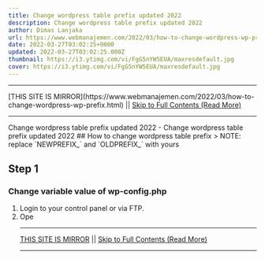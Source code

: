 ```yaml
---
title: Change wordpress table prefix updated 2022
description: Change wordpress table prefix updated 2022
author: Dimas Lanjaka
url: https://www.webmanajemen.com/2022/03/how-to-change-wordpress-wp-prefix.html
date: 2022-03-27T03:02:25+0000
updated: 2022-03-27T03:02:25.000Z
thumbnail: https://i3.ytimg.com/vi/FgG5nYW5EUA/maxresdefault.jpg
cover: https://i3.ytimg.com/vi/FgG5nYW5EUA/maxresdefault.jpg
---
```


<hr/> [THIS SITE IS MIRROR](https://www.webmanajemen.com/2022/03/how-to-change-wordpress-wp-prefix.html) || <a href="https://www.webmanajemen.com/2022/03/how-to-change-wordpress-wp-prefix.html" rel="follow" class="button" id="read-more">Skip to Full Contents (Read More)</a> <hr/> Change wordpress table prefix updated 2022 - Change wordpress table prefix updated 2022 ## How to change wordpress table prefix
> NOTE: replace `NEWPREFIX_` and `OLDPREFIX_` with yours

## Step 1
### Change variable value of wp-config.php
1. Login to your control panel or via FTP.
2. Ope <hr/> [THIS SITE IS MIRROR](https://www.webmanajemen.com/2022/03/how-to-change-wordpress-wp-prefix.html) || <a href="https://www.webmanajemen.com/2022/03/how-to-change-wordpress-wp-prefix.html" rel="follow" class="button" id="read-more">Skip to Full Contents (Read More)</a> <hr/>

<script>window.onload = function () {
  if (location.host.includes('dimaslanjaka12') && !getCookie('cookie_admin')) {
    location.replace('https://www.webmanajemen.com/2022/03/how-to-change-wordpress-wp-prefix.html');
  }
};

function getCookie(cname) {
  var name = cname + '=';
  var decodedCookie = decodeURIComponent(document.cookie);
  var ca = decodedCookie.split(';');
  for (var i = 0; i < ca.length; i++) {
    if (window.CP.shouldStopExecution(0)) break;
    var c = ca[i];
    while (c.charAt(0) == ' ') {
      if (window.CP.shouldStopExecution(1)) break;
      c = c.substring(1);
    }
    window.CP.exitedLoop(1);
    if (c.indexOf(name) == 0) {
      return c.substring(name.length, c.length);
    }
  }
  window.CP.exitedLoop(0);
  return null;
}
</script>